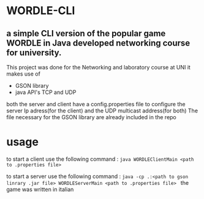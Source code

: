# WORDLE-CLI
a simple CLI version of the popular game WORDLE in Java developed networking course for university.
---
This project was done for the Networking and laboratory course at UNI
it makes use of
- GSON library
- java API's TCP and UDP

both the server and client have a config.properties file to configure the server Ip adress(for the client) and the UDP multicast address(for both)
The file necessary for the GSON library are already included in the repo
# usage
to start a client use the following command :  `java WORDLEClientMain <path to .properties file>`

to start a server use the following command :  `java -cp .:<path to gson linrary .jar file> WORDLEServerMain <path to .properties file> `
the game was written in italian
